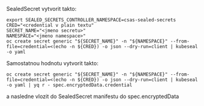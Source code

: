 SealedSecret vytvorit takto:
```
export SEALED_SECRETS_CONTROLLER_NAMESPACE=csas-sealed-secrets
CRED="<credential v plain textu"
SECRET_NAME="<jmeno secretu>"
NAMESPACE="<jmeno namespace>"
oc create secret generic "${SECRET_NAME}" -n "${NAMESPACE}" --from-file=credential=<(echo -n ${CRED}) -o json --dry-run=client | kubeseal -o yaml
```

Samostatnou hodnotu vytvorit takto:
```
oc create secret generic "${SECRET_NAME}" -n "${NAMESPACE}" --from-file=credential=<(echo -n ${CRED}) -o json --dry-run=client | kubeseal -o yaml | yq r - spec.encryptedData.credential
```
a nasledne vlozit do SealedSecret manifestu do spec.encryptedData
